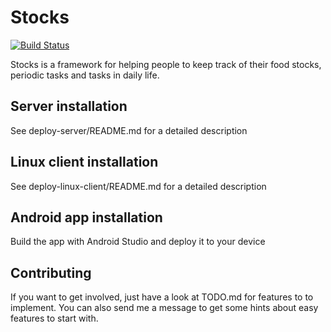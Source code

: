 # Stocks

[![Build Status](https://travis-ci.org/F1rst-Unicorn/stocks.svg?branch=master)](https://travis-ci.org/F1rst-Unicorn/stocks)

Stocks is a framework for helping people to keep track of their
food stocks, periodic tasks and tasks in daily life. 

## Server installation

See deploy-server/README.md for a detailed description

## Linux client installation

See deploy-linux-client/README.md for a detailed description

## Android app installation

Build the app with Android Studio and deploy it to your device

## Contributing

If you want to get involved, just have a look at TODO.md for features to 
to implement. You can also send me a message to get some hints about easy 
features to start with. 
